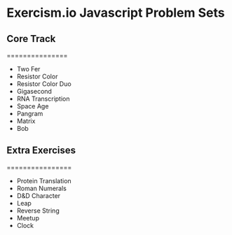 # Exercism.io Javascript Problem Sets

## Core Track
===============

* Two Fer
* Resistor Color
* Resistor Color Duo
* Gigasecond
* RNA Transcription
* Space Age
* Pangram
* Matrix
* Bob

## Extra Exercises
================

* Protein Translation
* Roman Numerals
* D&D Character
* Leap
* Reverse String
* Meetup
* Clock
